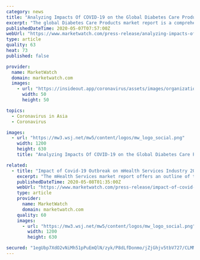 ```yaml
---
category: news
title: "Analyzing Impacts Of COVID-19 on the Global Diabetes Care Products Market: Effects, Aftermath And Forecast to 2025"
excerpt: "The global Diabetes Care Products market report is a comprehensive study that encompasses top manufacturers, prospective market share, revenue, purchaser volume with respect to dealing volume and global segmentation for the Diabetes Care Products industry."
publishedDateTime: 2020-05-07T07:57:00Z
webUrl: "https://www.marketwatch.com/press-release/analyzing-impacts-of-covid-19-on-the-global-diabetes-care-products-market-effects-aftermath-and-forecast-to-2025-2020-05-07"
type: article
quality: 63
heat: 73
published: false

provider:
  name: MarketWatch
  domain: marketwatch.com
  images:
    - url: "https://insideout.app/coronavirus/assets/images/organizations/marketwatch.com-50x50.jpg"
      width: 50
      height: 50

topics:
  - Coronavirus in Asia
  - Coronavirus

images:
  - url: "https://mw3.wsj.net/mw5/content/logos/mw_logo_social.png"
    width: 1200
    height: 630
    title: "Analyzing Impacts Of COVID-19 on the Global Diabetes Care Products Market: Effects, Aftermath And Forecast to 2025"

related:
  - title: "Impact of Covid-19 Outbreak on mHealth Services Industry 2020 – Market Analysis, Status, Opportunity and Future Forecast"
    excerpt: "The mHealth Services market report offers an outline of the industry, with comprehensive product and global market analysis. The analytical section provides a description of the goods and services key players focusing on in the mHealth Services market,"
    publishedDateTime: 2020-05-08T01:35:00Z
    webUrl: "https://www.marketwatch.com/press-release/impact-of-covid-19-outbreak-on-mhealth-services-industry-2020-market-analysis-status-opportunity-and-future-forecast-2020-05-07"
    type: article
    provider:
      name: MarketWatch
      domain: marketwatch.com
    quality: 60
    images:
      - url: "https://mw3.wsj.net/mw5/content/logos/mw_logo_social.png"
        width: 1200
        height: 630

secured: "1egUbp7XdO2vNiMh51pPuEmQlN/zyk/P8dLfDonmo/jZjGhjv5tbV727/CLMMsiuP+HC2X4/q2DOrTqbCiFCOKNEFkbz1us+nTBExf6p4voX7Naf5BFRZbItpQ9fxZYD3hqc4YBSdlh/GxgcfZJ5DH3e1wGwbPSK9sQnGrV2uS06yjeRsMuBfz1qDa/hnGDfr4BlbFqtvkacF0bZnFrzg4yRDeoaVVgGxirRx/SbOkhrHkzXCK7vvhxZZZ4HRXZCepXeLXc36etdNfnaudSNeuQtxZmlxPpDNOrPjcuNI7orqsjvyWxaoQy+zfQwRVtd;psKjTMGO2mvHbrFkQELd9Q=="
---
```


